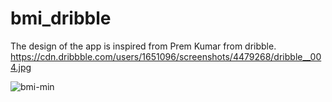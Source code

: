 # bmi_dribble
The design of the app is inspired from Prem Kumar from dribble.
https://cdn.dribbble.com/users/1651096/screenshots/4479268/dribble__004.jpg

![bmi-min](https://user-images.githubusercontent.com/28539005/72208335-a6d0e400-34c9-11ea-9705-4d0d678983e1.gif)

